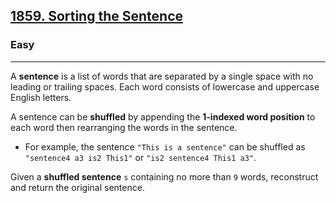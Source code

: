 <h2><a href="https://leetcode.com/problems/sorting-the-sentence/description/">1859. Sorting the Sentence</a></h2><h3>Easy</h3><hr><div>
<p>
A <strong>sentence</strong> is a list of words that are separated by a single space with no leading or trailing spaces. Each word consists of lowercase and uppercase English letters.

A sentence can be <strong>shuffled</strong> by appending the <strong>1-indexed word position</strong> to each word then rearranging the words in the sentence.
<ul>
    <li>For example, the sentence <code>"This is a sentence"</code> can be shuffled as <code>"sentence4 a3 is2 This1"</code> or <code>"is2 sentence4 This1 a3"</code>.
    </li>
</ul>


Given a <strong>shuffled sentence</strong> <code>s</code> containing no more than <code>9</code> words, reconstruct and return the original sentence.

</p>

</div>